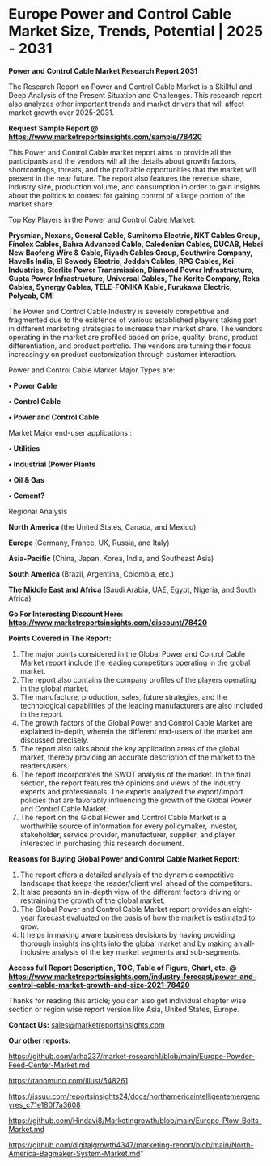 # Europe Power and Control Cable Market Size, Trends, Potential | 2025 - 2031

<strong>Power and Control Cable Market Research Report 2031</strong>

The Research Report on Power and Control Cable Market is a Skillful and Deep Analysis of the Present Situation and Challenges. This research report also analyzes other important trends and market drivers that will affect market growth over 2025-2031.

<strong>Request Sample Report @ <a href=https://www.marketreportsinsights.com/sample/78420>https://www.marketreportsinsights.com/sample/78420</a></strong>

This Power and Control Cable market report aims to provide all the participants and the vendors will all the details about growth factors, shortcomings, threats, and the profitable opportunities that the market will present in the near future. The report also features the revenue share, industry size, production volume, and consumption in order to gain insights about the politics to contest for gaining control of a large portion of the market share.

Top Key Players in the Power and Control Cable Market:

<strong>Prysmian, Nexans, General Cable, Sumitomo Electric, NKT Cables Group, Finolex Cables, Bahra Advanced Cable, Caledonian Cables, DUCAB, Hebei New Baofeng Wire & Cable, Riyadh Cables Group, Southwire Company, Havells India, El Sewedy Electric, Jeddah Cables, RPG Cables, Kei Industries, Sterlite Power Transmission, Diamond Power Infrastructure, Gupta Power Infrastructure, Universal Cables, The Kerite Company, Reka Cables, Synergy Cables, TELE-FONIKA Kable, Furukawa Electric, Polycab, CMI</strong>

The Power and Control Cable Industry is severely competitive and fragmented due to the existence of various established players taking part in different marketing strategies to increase their market share. The vendors operating in the market are profiled based on price, quality, brand, product differentiation, and product portfolio. The vendors are turning their focus increasingly on product customization through customer interaction.

Power and Control Cable Market Major Types are:

<strong>• Power Cable

• Control Cable

• Power and Control Cable</strong>

Market Major end-user applications :

<strong>• Utilities

• Industrial (Power Plants

• Oil & Gas

• Cement?</strong>

Regional Analysis

</u><strong><b>North America</b></strong> (the United States, Canada, and Mexico)

<strong><b>Europe </b></strong>(Germany, France, UK, Russia, and Italy)

<strong><b>Asia-Pacific</b></strong> (China, Japan, Korea, India, and Southeast Asia)

<strong><b>South America</b></strong> (Brazil, Argentina, Colombia, etc.)

<strong><b>The Middle East and Africa</b></strong> (Saudi Arabia, UAE, Egypt, Nigeria, and South Africa)

<strong>Go For Interesting Discount Here: <a href=https://www.marketreportsinsights.com/discount/78420>https://www.marketreportsinsights.com/discount/78420</a></strong>

<strong>Points Covered in The Report:</strong>
<ol>
  <li>The major points considered in the Global Power and Control Cable Market report include the leading competitors operating in the global market.</li>
  <li>The report also contains the company profiles of the players operating in the global market.</li>
  <li>The manufacture, production, sales, future strategies, and the technological capabilities of the leading manufacturers are also included in the report.</li>
  <li>The growth factors of the Global Power and Control Cable Market are explained in-depth, wherein the different end-users of the market are discussed precisely.</li>
  <li>The report also talks about the key application areas of the global market, thereby providing an accurate description of the market to the readers/users.</li>
  <li>The report incorporates the SWOT analysis of the market. In the final section, the report features the opinions and views of the industry experts and professionals. The experts analyzed the export/import policies that are favorably influencing the growth of the Global Power and Control Cable Market.</li>
  <li>The report on the Global Power and Control Cable Market is a worthwhile source of information for every policymaker, investor, stakeholder, service provider, manufacturer, supplier, and player interested in purchasing this research document.</li>
</ol>
<strong>Reasons for Buying Global Power and Control Cable Market Report:</strong>

<ol>
  <li>The report offers a detailed analysis of the dynamic competitive landscape that keeps the reader/client well ahead of the competitors.</li>
  <li>It also presents an in-depth view of the different factors driving or restraining the growth of the global market.</li>
  <li>The Global Power and Control Cable Market report provides an eight-year forecast evaluated on the basis of how the market is estimated to grow.</li>
  <li>It helps in making aware business decisions by having providing thorough insights insights into the global market and by making an all-inclusive analysis of the key market segments and sub-segments.</li>
</ol>
<strong>Access full Report Description, TOC, Table of Figure, Chart, etc. @ <a href=https://www.marketreportsinsights.com/industry-forecast/power-and-control-cable-market-growth-and-size-2021-78420>https://www.marketreportsinsights.com/industry-forecast/power-and-control-cable-market-growth-and-size-2021-78420</a></strong>


Thanks for reading this article; you can also get individual chapter wise section or region wise report version like Asia, United States, Europe.

<strong>Contact Us:</strong>
sales@marketreportsinsights.com

<strong>Our other reports:</strong>

<a href=https://github.com/arha237/market-research1/blob/main/Europe-Powder-Feed-Center-Market.md>https://github.com/arha237/market-research1/blob/main/Europe-Powder-Feed-Center-Market.md</a>

<a href=https://tanomuno.com/illust/548261>https://tanomuno.com/illust/548261</a>

<a href=https://issuu.com/reportsinsights24/docs/northamericaintelligentemergencyres_c71e180f7a3608>https://issuu.com/reportsinsights24/docs/northamericaintelligentemergencyres_c71e180f7a3608</a>

<a href=https://github.com/Hindavi8/Marketingrowth/blob/main/Europe-Plow-Bolts-Market.md>https://github.com/Hindavi8/Marketingrowth/blob/main/Europe-Plow-Bolts-Market.md</a>

<a href=https://github.com/digitalgrowth4347/marketing-report/blob/main/North-America-Bagmaker-System-Market.md>https://github.com/digitalgrowth4347/marketing-report/blob/main/North-America-Bagmaker-System-Market.md</a>"
